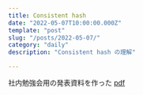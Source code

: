 ```yaml
---
title: Consistent hash
date: "2022-05-07T10:00:00.000Z"
template: "post"
slug: "/posts/2022-05-07/"
category: "daily"
description: "Consistent hash の理解"

---
```


社内勉強会用の発表資料を作った
[pdf](https://github.com/smith-30/gatsby-blog/blob/master/_slides/consistent_hash/base.pdf)